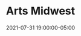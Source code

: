 ---
date: 2021-07-31 19:00:00-05:00
dates: 7:00 pm July 31 2021
draft: false
expiryDate: 2021-08-01
mpaaRating: Not Rated
officialURL: https://www.artsmidwest.org/programs/resiliencefund/phase-2-recipients
oneSheet: /img/arts-midwest-copy.jpg
performanceList:
  performance:
  - date: 2021-08-01 00:00:00
    format: 2D
runningTime: 120
shortTitle: Arts Midwest
studioInfo:
  studio: Not Specified
  studioFee: 0
  studioPercentage: 0
title: Arts Midwest
---